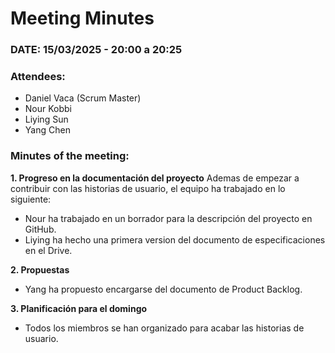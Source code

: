 # Meeting Minutes

 ### DATE: 15/03/2025 - 20:00 a 20:25 

 ### Attendees:  
- Daniel Vaca (Scrum Master)  
- Nour Kobbi  
- Liying Sun  
- Yang Chen  

### Minutes of the meeting:  

**1. Progreso en la documentación del proyecto**
Ademas de empezar a contribuir con las historias de usuario, el equipo ha trabajado en lo siguiente:
   - Nour ha trabajado en un borrador para la descripción del proyecto en GitHub.
   - Liying ha hecho una primera version del documento de especificaciones en el Drive.

**2. Propuestas**
   - Yang ha propuesto encargarse del documento de Product Backlog.  

**3. Planificación para el domingo**
   - Todos los miembros se han organizado para acabar las historias de usuario.
